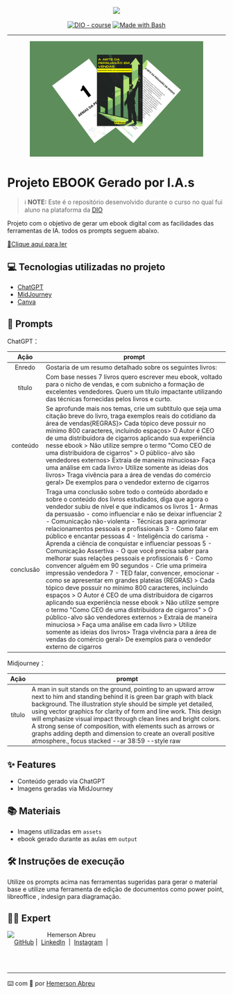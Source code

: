 <p align="center">
    <img width="100" src=".github/assets/banner.png">
</p>


<p align="center">
<a href="https://dio.me/"><img src="https://img.shields.io/badge/DIO-Course-28DA77?logo=youtube" alt="DIO - course"></a>
<a href="https://www.gnu.org/software/bash/" title="Go to Bash homepage"><img src="https://img.shields.io/badge/Prompt-Project-blue?logo=gnu-bash&amp;logoColor=white" alt="Made with Bash"></a></p>

-------


<p align="center">
<img 
    src="./assets/cover1.png"
    width="400"  
/>
</p>

# Projeto EBOOK Gerado por I.A.s


 > ℹ️ **NOTE:** Este é o repositório desenvolvido durante o curso no qual fui aluno na plataforma da [DIO](https://web.dio.me/users/hemersonfire?tab=achievements)

Projeto com o objetivo de gerar um ebook digital com as facilidades das ferramentas de IA. todos os prompts
seguem abaixo.

<a href="https://github.com/azimutalx/prompts-recipe-to-create-a-ebook/blob/main/output/A_Arte_da_Persuasao_em_Vendas.pdf" title="View PDF now"> 📕Clique aqui para ler</a>

## 💻 Tecnologias utilizadas no projeto

- [ChatGPT](https://chat.openai.com/) 
- [MidJourney](https://www.midjourney.com/app/)
- [Canva](https://www.canva.com/)

## 🧠 Prompts


ChatGPT：

|   Ação   | prompt                                                                                                                                                                                                                                                                         |
| :------: | ------------------------------------------------------------------------------------------------------------------------------------------------------------------------------------------------------------------------------------------------------------------------------ |
|  Enredo  | Gostaria de um resumo detalhado sobre os seguintes livros: |
|  título  | Com base nesses 7 livros quero escrever meu ebook, voltado para o nicho de vendas, e com subnicho a formação de excelentes vendedores. Quero um título impactante utilizando das técnicas fornecidas pelos livros e curto.  |  
| conteúdo | Se aprofunde mais nos temas, crie um subtítulo que seja uma citação breve do livro, traga exemplos reais do cotidiano da área de vendas\{REGRAS}\> Cada tópico deve possuir no mínimo 800 caracteres, incluindo espaços\> O Autor é CEO de uma distribuidora de cigarros aplicando sua experiência nesse ebook \> Não utilize sempre o termo "Como CEO de uma distribuidora de cigarros" \> O público-alvo são vendedores externos\> Extraia de maneira minuciosa\> Faça uma análise em cada livro\> Utilize somente as ideias dos livros\> Traga vivência para a área de vendas do comércio geral\> De exemplos para o vendedor externo de cigarros  |  
| conclusão | Traga uma conclusão sobre todo o conteúdo abordado e sobre o conteúdo dos livros estudados, diga que agora o vendedor subiu de nível e que indicamos os livros 1- Armas da persuasão - como influenciar e não se deixar influenciar 2 - Comunicação não-violenta - Técnicas para aprimorar relacionamentos pessoais e profissionais 3 - Como falar em público e encantar pessoas 4 - Inteligência do carisma - Aprenda a ciência de conquistar e influenciar pessoas 5 - Comunicação Assertiva - O que você precisa saber para melhorar suas relações pessoais e profissionais 6 - Como convencer alguém em 90 segundos - Crie uma primeira impressão vendedora 7 - TED falar, convencer, emocionar - como se apresentar em grandes plateias \{REGRAS} \> Cada tópico deve possuir no mínimo 800 caracteres, incluindo espaços \> O Autor é CEO de uma distribuidora de cigarros aplicando sua experiência nesse ebook \> Não utilize sempre o termo "Como CEO de uma distribuidora de cigarros" \> O público-alvo são vendedores externos \> Extraia de maneira minuciosa \> Faça uma análise em cada livro \> Utilize somente as ideias dos livros\> Traga vivência para a área de vendas do comércio geral\> De exemplos para o vendedor externo de cigarros  |

Midjourney：

|  Ação  | prompt                                                                                 |
| :----: | -------------------------------------------------------------------------------------- |
| título | A man in suit stands on the ground, pointing to an upward arrow next to him and standing behind it is green bar graph with black background. The illustration style should be simple yet detailed, using vector graphics for clarity of form and line work. This design will emphasize visual impact through clean lines and bright colors. A strong sense of composition, with elements such as arrows or graphs adding depth and dimension to create an overall positive atmosphere., focus stacked --ar 38:59 --style raw  |

## ✨ Features

- Conteúdo gerado via ChatGPT
- Imagens geradas via MidJourney

## 📚 Materiais

- Imagens utilizadas em `assets`
- ebook gerado durante as aulas em `output`

## 🛠️ Instruções de execução

Utilize os prompts acima nas ferramentas sugeridas para gerar o material base e utilize uma ferramenta de edição de documentos como power point, libreoffice , indesign para diagramação.

## 👨‍💻 Expert

<p>
    <img 
      align=left 
      margin=10 
      width=80 
      src="https://avatars.githubusercontent.com/u/66793153?v=4"
    />
    <p>&nbsp&nbsp&nbspHemerson Abreu<br>
    &nbsp&nbsp&nbsp
    <a href="https://github.com/azimutalx">
    GitHub</a>&nbsp;|&nbsp;
    <a href="www.linkedin.com/in/
hemersonabreu">LinkedIn</a>
&nbsp;|&nbsp;
    <a href="https://www.instagram.com/hemersonabreu/">
    Instagram</a>
&nbsp;|&nbsp;</p>
</p>
<br/><br/>
<p>

---

⌨️ com 💜 por [Hemerson Abreu](https://github.com/azimutalx)

